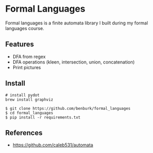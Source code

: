 # Formal Languages
Formal languages is a finite automata library I built during my formal languages course.

## Features
- DFA from regex
- DFA operations (kleen, intersection, union, concatenation)
- Print pictures


## Install
```
# install pydot
brew install graphviz

$ git clone https://github.com/benburk/formal_languages
$ cd formal_languages
$ pip install -r requirements.txt
```

## References
- https://github.com/caleb531/automata